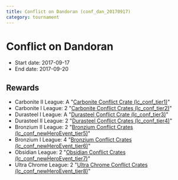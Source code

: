 ```yaml
---
title: Conflict on Dandoran (conf_dan_20170917)
category: tournament
---
```

# Conflict on Dandoran

  * Start date: 2017-09-17
  * End date: 2017-09-20

## Rewards

  * Carbonite II League: A "[Carbonite Conflict Crate (lc_conf_tier1)](lc_conf_tier1.html)"
  * Carbonite I League: 2 "[Carbonite Conflict Crates (lc_conf_tier2)](lc_conf_tier2.html)"
  * Durasteel I League: A "[Durasteel Conflict Crate (lc_conf_tier3)](lc_conf_tier3.html)"
  * Durasteel II League: 2 "[Durasteel Conflict Crates (lc_conf_tier4)](lc_conf_tier4.html)"
  * Bronzium II League: 2 "[Bronzium Conflict Crates (lc_conf_newHeroEvent_tier5)](lc_conf_newHeroEvent_tier5.html)"
  * Bronzium I League: 4 "[Bronzium Conflict Crates (lc_conf_newHeroEvent_tier6)](lc_conf_newHeroEvent_tier6.html)"
  * Obsidian League: 2 "[Obsidian Conflict Crates (lc_conf_newHeroEvent_tier7)](lc_conf_newHeroEvent_tier7.html)"
  * Ultra Chrome League: 2 "[Ultra Chrome Conflict Crates (lc_conf_newHeroEvent_tier8)](lc_conf_newHeroEvent_tier8.html)"
